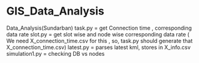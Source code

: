 # GIS_Data_Analysis
Data_Analysis(Sundarban)
task.py = get Connection time , corresponding data rate
slot.py = get slot wise and node wise corresponding data rate ( We need X_connection_time.csv for this , so, task.py should generate that X_connection_time.csv)
latest.py = parses latest kml, stores in X_info.csv
simulation1.py = checking DB vs nodes

